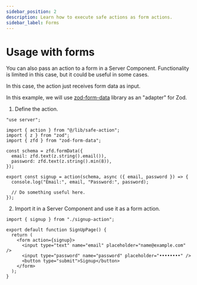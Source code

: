 ```yaml
---
sidebar_position: 2
description: Learn how to execute safe actions as form actions.
sidebar_label: Forms
---
```


# Usage with forms

You can also pass an action to a form in a Server Component. Functionality is limited in this case, but it could be useful in some cases.

In this case, the action just receives form data as input.

In this example, we will use [zod-form-data](https://www.npmjs.com/package/zod-form-data) library as an "adapter" for Zod.

1. Define the action.

```tsx title=src/app/signup-action.ts
"use server";

import { action } from "@/lib/safe-action";
import { z } from "zod";
import { zfd } from "zod-form-data";

const schema = zfd.formData({
  email: zfd.text(z.string().email()),
  password: zfd.text(z.string().min(8)),
});

export const signup = action(schema, async ({ email, password }) => {
  console.log("Email:", email, "Password:", password);

  // Do something useful here.
});
```

2. Import it in a Server Component and use it as a form action.

```tsx title=src/app/signup/page.tsx
import { signup } from "./signup-action";

export default function SignUpPage() {
  return (
    <form action={signup}>
      <input type="text" name="email" placeholder="name@example.com" />
      <input type="password" name="password" placeholder="••••••••" />
      <button type="submit">Signup</button>
    </form>
  );
}
```

